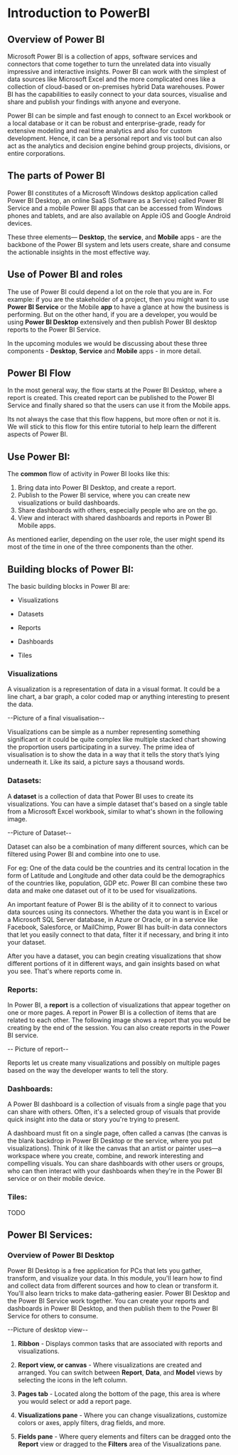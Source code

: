 # Introduction to PowerBI

## Overview of Power BI
Microsoft Power BI is a collection of apps, software services and connectors that come together to turn the unrelated data into visually impressive and interactive insights. Power BI can work with the simplest of data sources like Microsoft Excel and the more complicated ones like a collection of cloud-based or on-premises hybrid Data warehouses. Power BI has the capabilities to easily connect to your data sources, visualise and share and publish your findings with anyone and everyone. 

Power BI can be simple and fast enough to connect to an Excel workbook or a local database or it can be robust and enterprise-grade, ready for extensive modeling and real time analytics and also for custom development. Hence, it can be a personal report and vis tool but can also act as the analytics and decision engine behind group projects, divisions, or entire corporations.

## The parts of Power BI
Power BI constitutes of a Microsoft Windows desktop application called Power BI Desktop, an online SaaS (Software as a Service) called Power BI Service and a mobile Power BI apps that can be accessed from Windows phones and tablets, and are also available on Apple iOS and Google Android devices.

These three elements— **Desktop**, the **service**, and **Mobile** apps - are the backbone of the Power BI system and lets users create, share and consume the actionable insights in the most effective way.

## Use of Power BI and roles
The use of Power BI could depend a lot on the role that you are in. For example: if you are the stakeholder of a project, then you might want to use **Power BI Service** or the Mobile **app** to have a glance at how the business is performing. But on the other hand, if you are a developer, you would be using **Power BI Desktop** extensively and then publish Power BI desktop reports to the Power BI Service. 

In the upcoming modules we would be discussing about these three components - **Desktop**, **Service** and **Mobile** apps - in more detail. 

## Power BI Flow
In the most general way, the flow starts at the Power BI Desktop, where a report is created. This created report can be published to the Power BI Service and finally shared so that the users can use it from the Mobile apps.

Its not always the case that this flow happens, but more often or not it is. We will stick to this flow for this entire tutorial to help learn the different aspects of Power BI.

## Use Power BI:
The **common** flow of activity in Power BI looks like this:
1. Bring data into Power BI Desktop, and create a report.
2. Publish to the Power BI service, where you can create new visualizations or build dashboards.
3. Share dashboards with others, especially people who are on the go.
4. View and interact with shared dashboards and reports in Power BI Mobile apps.

As mentioned earlier, depending on the user role, the user might spend its most of the time in one of the three components than the other. 

## Building blocks of Power BI:

The basic building blocks in Power BI are:
* Visualizations

* Datasets

* Reports

* Dashboards

* Tiles


### Visualizations
A visualization is a representation of data in a visual format. It could be a line chart, a bar graph, a color coded map or anything interesting to present the data. 

--Picture of a final visualisation--

Visualizations can be simple as a number representing something significant or it could be quite complex like multiple stacked chart showing the proportion users participating in a survey. The prime idea of visualisation is to show the data in a way that it tells the story that’s lying underneath it. Like its said, a picture says a thousand words. 

### Datasets:
A **dataset** is a collection of data that Power BI uses to create its visualizations.
You can have a simple dataset that's based on a single table from a Microsoft Excel workbook, similar to what's shown in the following image.

--Picture of Dataset--

Dataset can also be a combination of many different sources, which can be filtered using Power BI and combine into one to use. 

For eg: One of the data could be the countries and its central location in the form of Latitude and Longitude and other data could be the demographics of the countries like, population, GDP etc. Power BI can combine these two data and make one dataset out of it to be used for visualizations. 

An important feature of Power BI is the ability of it to connect to various data sources using its connectors. Whether the data you want is in Excel or a Microsoft SQL Server database, in Azure or Oracle, or in a service like Facebook, Salesforce, or MailChimp, Power BI has built-in data connectors that let you easily connect to that data, filter it if necessary, and bring it into your dataset.

After you have a dataset, you can begin creating visualizations that show different portions of it in different ways, and gain insights based on what you see. That's where reports come in.

### Reports:
In Power BI, a **report** is a collection of visualizations that appear together on one or more pages. A report in Power BI is a collection of items that are related to each other. The following image shows a report that you would be creating by the end of the session. You can also create reports in the Power BI service.

-- Picture of report--

Reports let us create many visualizations and possibly on multiple pages based on the way the developer wants to tell the story. 

### Dashboards:
A Power BI dashboard is a collection of visuals from a single page that you can share with others. Often, it's a selected group of visuals that provide quick insight into the data or story you're trying to present.

A dashboard must fit on a single page, often called a canvas (the canvas is the blank backdrop in Power BI Desktop or the service, where you put visualizations). Think of it like the canvas that an artist or painter uses—a workspace where you create, combine, and rework interesting and compelling visuals. You can share dashboards with other users or groups, who can then interact with your dashboards when they're in the Power BI service or on their mobile device.

### Tiles:
TODO

## Power BI Services:

### Overview of Power BI Desktop
Power BI Desktop is a free application for PCs that lets you gather, transform, and visualize your data. In this module, you'll learn how to find and collect data from different sources and how to clean or transform it. You'll also learn tricks to make data-gathering easier.
Power BI Desktop and the Power BI Service work together. You can create your reports and dashboards in Power BI Desktop, and then publish them to the Power BI Service for others to consume.

--Picture of desktop view--

1. **Ribbon** - Displays common tasks that are associated with reports and visualizations.

2. **Report view, or canvas** - Where visualizations are created and arranged. You can switch between **Report**, **Data**, and **Model** views by selecting the icons in the left column.

3. **Pages tab** - Located along the bottom of the page, this area is where you would select or add a report page.

4. **Visualizations pane** - Where you can change visualizations, customize colors or axes, apply filters, drag fields, and more.

5. **Fields pane** - Where query elements and filters can be dragged onto the **Report** view or dragged to the **Filters** area of the Visualizations pane.




